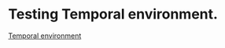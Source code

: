 # Testing Temporal environment.

[Temporal environment](https://louis-aime.github.io/Temporal-experiences.html)